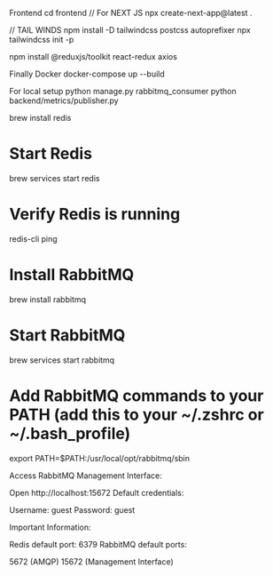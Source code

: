 Frontend
cd frontend
// For NEXT JS
npx create-next-app@latest . 

// TAIL WINDS
npm install -D tailwindcss postcss autoprefixer
npx tailwindcss init -p


npm install @reduxjs/toolkit react-redux axios


Finally Docker
docker-compose up --build



For local setup 
python manage.py rabbitmq_consumer
python backend/metrics/publisher.py



brew install redis

# Start Redis
brew services start redis

# Verify Redis is running
redis-cli ping

# Install RabbitMQ
brew install rabbitmq

# Start RabbitMQ
brew services start rabbitmq

# Add RabbitMQ commands to your PATH (add this to your ~/.zshrc or ~/.bash_profile)
export PATH=$PATH:/usr/local/opt/rabbitmq/sbin


Access RabbitMQ Management Interface:


Open http://localhost:15672
Default credentials:

Username: guest
Password: guest



Important Information:

Redis default port: 6379
RabbitMQ default ports:

5672 (AMQP)
15672 (Management Interface)